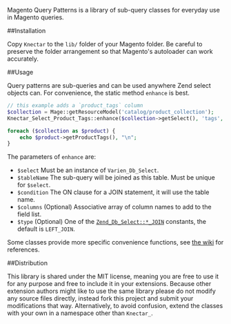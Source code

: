Magento Query Patterns is a library of sub-query classes for everyday use in Magento queries.

##Installation

Copy `Knectar` to the `lib/` folder of your Magento folder. 
Be careful to preserve the folder arrangement so that Magento's autoloader can work accurately.

##Usage

Query patterns are sub-queries and can be used anywhere Zend select objects can.
For convenience, the static method `enhance` is best.

```php
// this example adds a `product_tags` column
$collection = Mage::getResourceModel('catalog/product_collection');
Knectar_Select_Product_Tags::enhance($collection->getSelect(), 'tags', 'tags.product_id=e.entity_id');

foreach ($collection as $product) {
    echo $product->getProductTags(), "\n";
}
```

The parameters of `enhance` are:

- `$select` Must be an instance of `Varien_Db_Select`.
- `$tableName` The sub-query will be joined as this table. Must be unique for `$select`.
- `$condition` The ON clause for a JOIN statement, it will use the table name.
- `$columns` (Optional) Associative array of column names to add to the field list.
- `$type` (Optional) One of the [`Zend_Db_Select::*_JOIN`](http://framework.zend.com/manual/en/zend.db.select.html#zend.db.select.building.join) constants, the default is `LEFT_JOIN`.

Some classes provide more specific convenience functions, see
[the wiki](https://github.com/Knectar/Magento-Query-Patterns/wiki) for references.

##Distribution

This library is shared under the MIT license, meaning you are free to use it
for any purpose and free to include it in your extensions. Because other
extension authors might like to use the same library please do not modify any
source files directly, instead fork this project and submit your modifications
that way. Alternatively, to avoid confusion, extend the classes with your own in
a namespace other than `Knectar_`.
